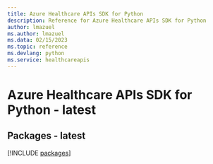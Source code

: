 ```yaml
---
title: Azure Healthcare APIs SDK for Python
description: Reference for Azure Healthcare APIs SDK for Python
author: lmazuel
ms.author: lmazuel
ms.data: 02/15/2023
ms.topic: reference
ms.devlang: python
ms.service: healthcareapis
---
```

# Azure Healthcare APIs SDK for Python - latest
## Packages - latest
[!INCLUDE [packages](healthcare-apis-index.md)]